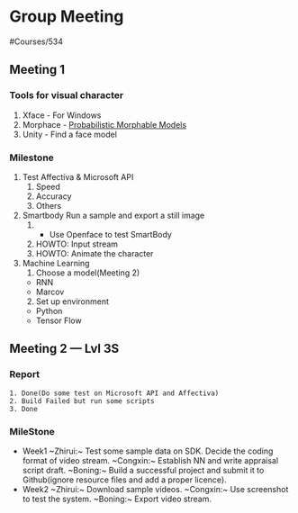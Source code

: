 # Group Meeting
#Courses/534
## Meeting 1
### Tools for visual character
1. Xface - For Windows
2. Morphace - [Probabilistic Morphable Models](http://gravis.dmi.unibas.ch/PMM/)
3. Unity - Find a face model

### Milestone
1. Test Affectiva & Microsoft API
	1. Speed
	2. Accuracy
	3. Others
2. Smartbody
 Run a sample and export a still image
	1. * Use Openface to test SmartBody
	2. HOWTO: Input stream
	3. HOWTO: Animate the character
3. Machine Learning 
	1. Choose a model(Meeting 2)
	* RNN
	* Marcov
	2. Set up environment
	* Python
	* Tensor Flow

## Meeting 2 — Lvl 3S
### Report
	1. Done(Do some test on Microsoft API and Affectiva)
	2. Build Failed but run some scripts
	3. Done

### MileStone
* Week1
~Zhirui:~ Test some sample data on SDK. Decide the coding format of video stream.
~Congxin:~ Establish NN and write appraisal script draft.
~Boning:~ Build a successful project and submit it to Github(ignore resource files and add a proper licence). 
* Week2
~Zhirui:~ Download sample videos.
~Congxin:~ Use screenshot to test the system.
~Boning:~ Export video stream.













